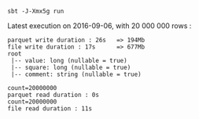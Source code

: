 
```
sbt -J-Xmx5g run
```

Latest execution on 2016-09-06, with 20 000 000 rows :
```
parquet write duration : 26s   => 194Mb
file write duration : 17s      => 677Mb
root
 |-- value: long (nullable = true)
 |-- square: long (nullable = true)
 |-- comment: string (nullable = true)

count=20000000
parquet read duration : 0s
count=20000000
file read duration : 11s
```
